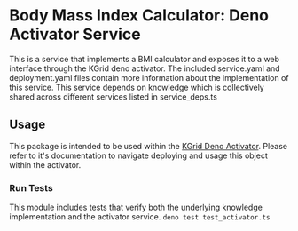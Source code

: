 # Body Mass Index Calculator: Deno Activator Service
This is a service that implements a BMI calculator and exposes it to a web interface through the KGrid deno activator. The included service.yaml and deployment.yaml files contain more information about the implementation of this service. This service depends on knowledge which is collectively shared across different services listed in service_deps.ts

## Usage
This package is intended to be used within the [KGrid Deno Activator](https://github.com/kgrid/javascript-activator). Please refer to it's documentation to navigate deploying and usage this object within the activator. 

### Run Tests
This module includes tests that verify both the underlying knowledge implementation and the activator service.
```deno test test_activator.ts```
